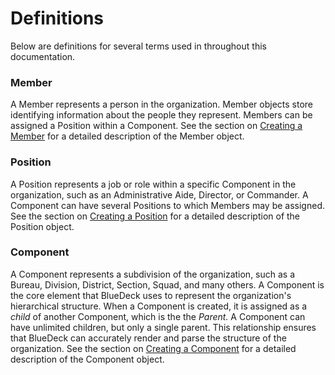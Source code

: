 # Definitions

Below are definitions for several terms used in throughout this documentation.

### Member
A Member represents a person in the organization. Member objects store identifying information about the people they represent. Members can be assigned a Position within a Component. See the section on [Creating a Member](create_member.md) for a detailed description of the Member object.

### Position
A Position represents a job or role within a specific Component in the organization, such as an Administrative Aide, Director, or Commander. A Component can have several Positions to which Members may be assigned. See the section on [Creating a Position](create_position.md) for a detailed description of the Position object.

### Component
A Component represents a subdivision of the organization, such as a Bureau, Division, District, Section, Squad, and many others. A Component is the core element that BlueDeck uses to represent the organization's hierarchical structure. When a Component is created, it is assigned as a *child* of another Component, which is the the *Parent.* A Component can have unlimited children, but only a single parent. This relationship ensures that BlueDeck can accurately render and parse the structure of the organization. See the section on [Creating a Component](create_component.md) for a detailed description of the Component object.

